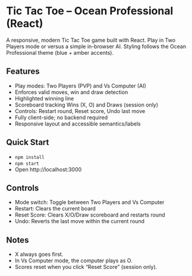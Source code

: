 # Tic Tac Toe – Ocean Professional (React)

A responsive, modern Tic Tac Toe game built with React. Play in Two Players mode or versus a simple in-browser AI. Styling follows the Ocean Professional theme (blue + amber accents).

## Features

- Play modes: Two Players (PVP) and Vs Computer (AI)
- Enforces valid moves, win and draw detection
- Highlighted winning line
- Scoreboard tracking Wins (X, O) and Draws (session only)
- Controls: Restart round, Reset score, Undo last move
- Fully client-side; no backend required
- Responsive layout and accessible semantics/labels

## Quick Start

- `npm install`
- `npm start`
- Open http://localhost:3000

## Controls

- Mode switch: Toggle between Two Players and Vs Computer
- Restart: Clears the current board
- Reset Score: Clears X/O/Draw scoreboard and restarts round
- Undo: Reverts the last move within the current round

## Notes

- X always goes first.
- In Vs Computer mode, the computer plays as O.
- Scores reset when you click “Reset Score” (session only).
